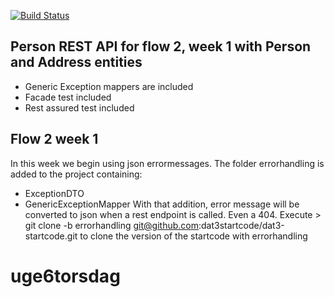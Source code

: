 [![Build Status](https://travis-ci.org/dat3startcode/dat3-startcode.svg?branch=master)](https://travis-ci.org/dat3startcode/dat3-startcode)

## Person REST API for flow 2, week 1 with Person and Address entities
- Generic Exception mappers are included
- Facade test included
- Rest assured test included

## Flow 2 week 1
In this week we begin using json errormessages. The folder errorhandling is added to the project containing: 
- ExceptionDTO
- GenericExceptionMapper
With that addition, error message will be converted to json when a rest endpoint is called. Even a 404.
Execute > git clone -b errorhandling git@github.com:dat3startcode/dat3-startcode.git to clone the version of the startcode with errorhandling


# uge6torsdag

